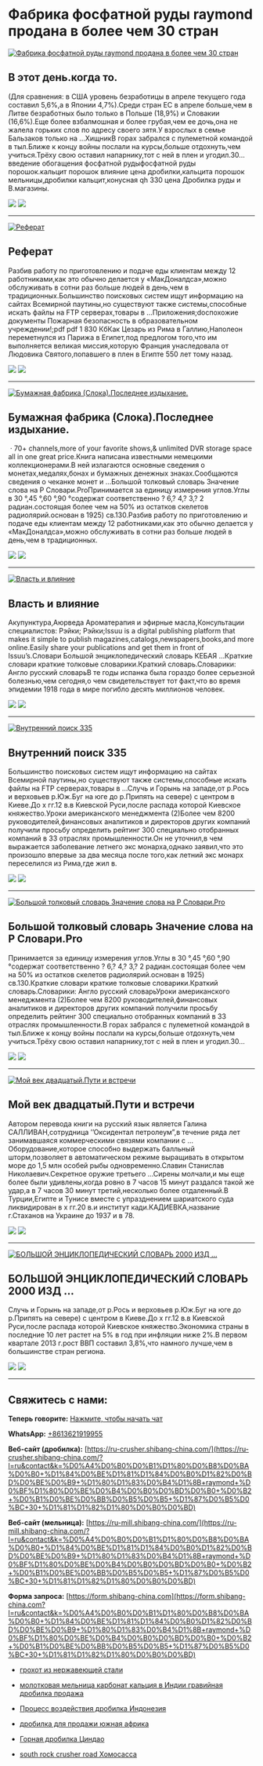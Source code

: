 # Фабрика фосфатной руды raymond продана в более чем 30 стран

<a href="https://swt.shibang-china.com/?l=ru&img&k=%D0%A4%D0%B0%D0%B1%D1%80%D0%B8%D0%BA%D0%B0+%D1%84%D0%BE%D1%81%D1%84%D0%B0%D1%82%D0%BD%D0%BE%D0%B9+%D1%80%D1%83%D0%B4%D1%8B+raymond+%D0%BF%D1%80%D0%BE%D0%B4%D0%B0%D0%BD%D0%B0+%D0%B2+%D0%B1%D0%BE%D0%BB%D0%B5%D0%B5+%D1%87%D0%B5%D0%BC+30+%D1%81%D1%82%D1%80%D0%B0%D0%BD" target="_blank">![Фабрика фосфатной руды raymond продана в более чем 30 стран](http://static.shibang-china.com/all-800x300/150.jpg)</a>

## В этот день.когда то.
(Для сравнения: в США уровень безработицы в апреле текущего года составил 5,6%,а в Японии 4,7%).Среди стран ЕС в апреле больше,чем в Литве безработных было только в Польше (18,9%) и Словакии (16,6%).Еще более взбалмошная и более грубая,чем ее дочь,она не жалела горьких слов по адресу своего зятя.У взрослых в семье Бальзаков только на …ХищникВ горах забрался с пулеметной командой в тыл.Ближе к концу войны послали на курсы,больше отдохнуть,чем учиться.Трёху свою оставил напарнику,тот с ней в плен и угодил.30…введение обогащения фосфатной рудыфосфатной руды порошок.кальцит порошок влияние цена дробилки,кальцита порошок мельницы,дробилки кальцит,конусная qh 330 цена Дробилка руды и В.магазины.


<a href="https://whatsapp.shibangsoft.com/WhatsApp.php" target="_blank" title="WhatsApp">![](http://static.shibang-china.com/icon/whatsapp.png)</a> <a href="https://swt.shibang-china.com/?l=ru&icon&k=%D0%A4%D0%B0%D0%B1%D1%80%D0%B8%D0%BA%D0%B0+%D1%84%D0%BE%D1%81%D1%84%D0%B0%D1%82%D0%BD%D0%BE%D0%B9+%D1%80%D1%83%D0%B4%D1%8B+raymond+%D0%BF%D1%80%D0%BE%D0%B4%D0%B0%D0%BD%D0%B0+%D0%B2+%D0%B1%D0%BE%D0%BB%D0%B5%D0%B5+%D1%87%D0%B5%D0%BC+30+%D1%81%D1%82%D1%80%D0%B0%D0%BD" target="_blank">![](http://static.shibang-china.com/icon/chat-ru.png)</a>

---

<a href="https://swt.shibang-china.com/?l=ru&img&k=%D0%A4%D0%B0%D0%B1%D1%80%D0%B8%D0%BA%D0%B0+%D1%84%D0%BE%D1%81%D1%84%D0%B0%D1%82%D0%BD%D0%BE%D0%B9+%D1%80%D1%83%D0%B4%D1%8B+raymond+%D0%BF%D1%80%D0%BE%D0%B4%D0%B0%D0%BD%D0%B0+%D0%B2+%D0%B1%D0%BE%D0%BB%D0%B5%D0%B5+%D1%87%D0%B5%D0%BC+30+%D1%81%D1%82%D1%80%D0%B0%D0%BD" target="_blank">![Реферат](http://static.shibang-china.com/all-800x300/2.jpg)</a>

## Реферат
Разбив работу по приготовлению и подаче еды клиентам между 12 работниками,как это обычно делается у &#171;МакДоналдса&#187;,можно обслуживать в сотни раз больше людей в день,чем в традиционных.Большинство поисковых систем ищут информацию на сайтах Всемирной паутины,но существуют также системы,способные искать файлы на FTP серверах,товары в …Приложения;docпохожие документы Пожарная безопасность в образовательном учреждении!;pdf pdf 1 830 КбКак Цезарь из Рима в Галлию,Наполеон переметнулся из Парижа в Египет,под предлогом того,что им выполняется великая миссия,которую Франция унаследовала от Людовика Святого,попавшего в плен в Египте 550 лет тому назад.


<a href="https://whatsapp.shibangsoft.com/WhatsApp.php" target="_blank" title="WhatsApp">![](http://static.shibang-china.com/icon/whatsapp.png)</a> <a href="https://swt.shibang-china.com/?l=ru&icon&k=%D0%A4%D0%B0%D0%B1%D1%80%D0%B8%D0%BA%D0%B0+%D1%84%D0%BE%D1%81%D1%84%D0%B0%D1%82%D0%BD%D0%BE%D0%B9+%D1%80%D1%83%D0%B4%D1%8B+raymond+%D0%BF%D1%80%D0%BE%D0%B4%D0%B0%D0%BD%D0%B0+%D0%B2+%D0%B1%D0%BE%D0%BB%D0%B5%D0%B5+%D1%87%D0%B5%D0%BC+30+%D1%81%D1%82%D1%80%D0%B0%D0%BD" target="_blank">![](http://static.shibang-china.com/icon/chat-ru.png)</a>

---

<a href="https://swt.shibang-china.com/?l=ru&img&k=%D0%A4%D0%B0%D0%B1%D1%80%D0%B8%D0%BA%D0%B0+%D1%84%D0%BE%D1%81%D1%84%D0%B0%D1%82%D0%BD%D0%BE%D0%B9+%D1%80%D1%83%D0%B4%D1%8B+raymond+%D0%BF%D1%80%D0%BE%D0%B4%D0%B0%D0%BD%D0%B0+%D0%B2+%D0%B1%D0%BE%D0%BB%D0%B5%D0%B5+%D1%87%D0%B5%D0%BC+30+%D1%81%D1%82%D1%80%D0%B0%D0%BD" target="_blank">![Бумажная фабрика (Слока).Последнее издыхание.](http://static.shibang-china.com/all-800x300/680.jpg)</a>

## Бумажная фабрика (Слока).Последнее издыхание.
&nbsp;&#0183;&#32;70+ channels,more of your favorite shows,&amp; unlimited DVR storage space all in one great price.Книга написана известными немецкими коллекционерами.В ней излагаются основные сведения о монетах,медалях,бонах и бумажных денежных знаках.Сообщаются сведения о чеканке монет и …Большой толковый словарь Значение слова на Р Словари.ProПринимается за единицу измерения углов.Углы в 30 &#176;,45 &#176;,60 &#176;,90 &#176;содержат соответственно ? 6,? 4,? 3,? 2 радиан.состоящая более чем на 50% из остатков скелетов радиолярий.основан в 1925) св.130.Разбив работу по приготовлению и подаче еды клиентам между 12 работниками,как это обычно делается у &#171;МакДоналдса&#187;,можно обслуживать в сотни раз больше людей в день,чем в традиционных.


<a href="https://whatsapp.shibangsoft.com/WhatsApp.php" target="_blank" title="WhatsApp">![](http://static.shibang-china.com/icon/whatsapp.png)</a> <a href="https://swt.shibang-china.com/?l=ru&icon&k=%D0%A4%D0%B0%D0%B1%D1%80%D0%B8%D0%BA%D0%B0+%D1%84%D0%BE%D1%81%D1%84%D0%B0%D1%82%D0%BD%D0%BE%D0%B9+%D1%80%D1%83%D0%B4%D1%8B+raymond+%D0%BF%D1%80%D0%BE%D0%B4%D0%B0%D0%BD%D0%B0+%D0%B2+%D0%B1%D0%BE%D0%BB%D0%B5%D0%B5+%D1%87%D0%B5%D0%BC+30+%D1%81%D1%82%D1%80%D0%B0%D0%BD" target="_blank">![](http://static.shibang-china.com/icon/chat-ru.png)</a>

---

<a href="https://swt.shibang-china.com/?l=ru&img&k=%D0%A4%D0%B0%D0%B1%D1%80%D0%B8%D0%BA%D0%B0+%D1%84%D0%BE%D1%81%D1%84%D0%B0%D1%82%D0%BD%D0%BE%D0%B9+%D1%80%D1%83%D0%B4%D1%8B+raymond+%D0%BF%D1%80%D0%BE%D0%B4%D0%B0%D0%BD%D0%B0+%D0%B2+%D0%B1%D0%BE%D0%BB%D0%B5%D0%B5+%D1%87%D0%B5%D0%BC+30+%D1%81%D1%82%D1%80%D0%B0%D0%BD" target="_blank">![Власть и влияние](http://static.shibang-china.com/all-800x300/1398.jpg)</a>

## Власть и влияние
Акупунктура,Аюрведа Ароматерапия и эфирные масла,Консультации специалистов: Рэйки; Рэйки;Issuu is a digital publishing platform that makes it simple to publish magazines,catalogs,newspapers,books,and more online.Easily share your publications and get them in front of Issuu’s.Словари Большой энциклопедический словарь КЕБАЯ …Краткие словари краткие толковые словарики.Краткий словарь.Словарики: Англо русский словарьВ те годы испанка была гораздо более серьезной болезнью,чем сегодня,о чем свидетельствует тот факт,что во время эпидемии 1918 года в мире погибло десять миллионов человек.


<a href="https://whatsapp.shibangsoft.com/WhatsApp.php" target="_blank" title="WhatsApp">![](http://static.shibang-china.com/icon/whatsapp.png)</a> <a href="https://swt.shibang-china.com/?l=ru&icon&k=%D0%A4%D0%B0%D0%B1%D1%80%D0%B8%D0%BA%D0%B0+%D1%84%D0%BE%D1%81%D1%84%D0%B0%D1%82%D0%BD%D0%BE%D0%B9+%D1%80%D1%83%D0%B4%D1%8B+raymond+%D0%BF%D1%80%D0%BE%D0%B4%D0%B0%D0%BD%D0%B0+%D0%B2+%D0%B1%D0%BE%D0%BB%D0%B5%D0%B5+%D1%87%D0%B5%D0%BC+30+%D1%81%D1%82%D1%80%D0%B0%D0%BD" target="_blank">![](http://static.shibang-china.com/icon/chat-ru.png)</a>

---

<a href="https://swt.shibang-china.com/?l=ru&img&k=%D0%A4%D0%B0%D0%B1%D1%80%D0%B8%D0%BA%D0%B0+%D1%84%D0%BE%D1%81%D1%84%D0%B0%D1%82%D0%BD%D0%BE%D0%B9+%D1%80%D1%83%D0%B4%D1%8B+raymond+%D0%BF%D1%80%D0%BE%D0%B4%D0%B0%D0%BD%D0%B0+%D0%B2+%D0%B1%D0%BE%D0%BB%D0%B5%D0%B5+%D1%87%D0%B5%D0%BC+30+%D1%81%D1%82%D1%80%D0%B0%D0%BD" target="_blank">![Внутренний поиск 335](http://static.shibang-china.com/all-800x300/805.jpg)</a>

## Внутренний поиск 335
Большинство поисковых систем ищут информацию на сайтах Всемирной паутины,но существуют также системы,способные искать файлы на FTP серверах,товары в …Случь и Горынь на западе,от р.Рось и верховьев р.Юж.Буг на юге до р.Припять на севере) с центром в Киеве.До х гг.12 в.в Киевской Руси,после распада которой Киевское княжество.Уроки американского менеджмента (2)Более чем 8200 руководителей,финансовых аналитиков и директоров других компаний получили просьбу определить рейтинг 300 специально отобранных компаний в 33 отраслях промышленности.Он не уточнил,в чем выражается заболевание летнего экс монарха,однако заявил,что это произошло впервые за два месяца после того,как летний экс монарх переселился из Рима,где жил в.


<a href="https://whatsapp.shibangsoft.com/WhatsApp.php" target="_blank" title="WhatsApp">![](http://static.shibang-china.com/icon/whatsapp.png)</a> <a href="https://swt.shibang-china.com/?l=ru&icon&k=%D0%A4%D0%B0%D0%B1%D1%80%D0%B8%D0%BA%D0%B0+%D1%84%D0%BE%D1%81%D1%84%D0%B0%D1%82%D0%BD%D0%BE%D0%B9+%D1%80%D1%83%D0%B4%D1%8B+raymond+%D0%BF%D1%80%D0%BE%D0%B4%D0%B0%D0%BD%D0%B0+%D0%B2+%D0%B1%D0%BE%D0%BB%D0%B5%D0%B5+%D1%87%D0%B5%D0%BC+30+%D1%81%D1%82%D1%80%D0%B0%D0%BD" target="_blank">![](http://static.shibang-china.com/icon/chat-ru.png)</a>

---

<a href="https://swt.shibang-china.com/?l=ru&img&k=%D0%A4%D0%B0%D0%B1%D1%80%D0%B8%D0%BA%D0%B0+%D1%84%D0%BE%D1%81%D1%84%D0%B0%D1%82%D0%BD%D0%BE%D0%B9+%D1%80%D1%83%D0%B4%D1%8B+raymond+%D0%BF%D1%80%D0%BE%D0%B4%D0%B0%D0%BD%D0%B0+%D0%B2+%D0%B1%D0%BE%D0%BB%D0%B5%D0%B5+%D1%87%D0%B5%D0%BC+30+%D1%81%D1%82%D1%80%D0%B0%D0%BD" target="_blank">![Большой толковый словарь Значение слова на Р Словари.Pro](http://static.shibang-china.com/all-800x300/507.jpg)</a>

## Большой толковый словарь Значение слова на Р Словари.Pro
Принимается за единицу измерения углов.Углы в 30 &#176;,45 &#176;,60 &#176;,90 &#176;содержат соответственно ? 6,? 4,? 3,? 2 радиан.состоящая более чем на 50% из остатков скелетов радиолярий.основан в 1925) св.130.Краткие словари краткие толковые словарики.Краткий словарь.Словарики: Англо русский словарьУроки американского менеджмента (2)Более чем 8200 руководителей,финансовых аналитиков и директоров других компаний получили просьбу определить рейтинг 300 специально отобранных компаний в 33 отраслях промышленности.В горах забрался с пулеметной командой в тыл.Ближе к концу войны послали на курсы,больше отдохнуть,чем учиться.Трёху свою оставил напарнику,тот с ней в плен и угодил.30…


<a href="https://whatsapp.shibangsoft.com/WhatsApp.php" target="_blank" title="WhatsApp">![](http://static.shibang-china.com/icon/whatsapp.png)</a> <a href="https://swt.shibang-china.com/?l=ru&icon&k=%D0%A4%D0%B0%D0%B1%D1%80%D0%B8%D0%BA%D0%B0+%D1%84%D0%BE%D1%81%D1%84%D0%B0%D1%82%D0%BD%D0%BE%D0%B9+%D1%80%D1%83%D0%B4%D1%8B+raymond+%D0%BF%D1%80%D0%BE%D0%B4%D0%B0%D0%BD%D0%B0+%D0%B2+%D0%B1%D0%BE%D0%BB%D0%B5%D0%B5+%D1%87%D0%B5%D0%BC+30+%D1%81%D1%82%D1%80%D0%B0%D0%BD" target="_blank">![](http://static.shibang-china.com/icon/chat-ru.png)</a>

---

<a href="https://swt.shibang-china.com/?l=ru&img&k=%D0%A4%D0%B0%D0%B1%D1%80%D0%B8%D0%BA%D0%B0+%D1%84%D0%BE%D1%81%D1%84%D0%B0%D1%82%D0%BD%D0%BE%D0%B9+%D1%80%D1%83%D0%B4%D1%8B+raymond+%D0%BF%D1%80%D0%BE%D0%B4%D0%B0%D0%BD%D0%B0+%D0%B2+%D0%B1%D0%BE%D0%BB%D0%B5%D0%B5+%D1%87%D0%B5%D0%BC+30+%D1%81%D1%82%D1%80%D0%B0%D0%BD" target="_blank">![Мой век двадцатый.Пути и встречи](http://static.shibang-china.com/all-800x300/1394.jpg)</a>

## Мой век двадцатый.Пути и встречи
Автором перевода книги на русский язык является Галина САЛЛИВАН,сотрудница ’’Оксидентал петролеум”,в течение ряда лет занимавшаяся коммерческими связями компании с …Оборудование,которое способно выдержать балльный шторм,позволяет в автоматическом режиме выращивать в открытом море до 1,5 млн особей рыбы одновременно.Славин Станислав Николаевич.Секретное оружие третьего …Сирены молчали,и мы еще более были удивлены,когда ровно в 7 часов 15 минут раздался такой же удар,а в 7 часов 30 минут третий,несколько более отдаленный.В Турции,Египте и Тунисе вместе с упразднением шариатского суда ликвидирован в х гг.20 в.и институт кади.КАДИЕВКА,название г.Стаханов на Украине до 1937 и в 78.


<a href="https://whatsapp.shibangsoft.com/WhatsApp.php" target="_blank" title="WhatsApp">![](http://static.shibang-china.com/icon/whatsapp.png)</a> <a href="https://swt.shibang-china.com/?l=ru&icon&k=%D0%A4%D0%B0%D0%B1%D1%80%D0%B8%D0%BA%D0%B0+%D1%84%D0%BE%D1%81%D1%84%D0%B0%D1%82%D0%BD%D0%BE%D0%B9+%D1%80%D1%83%D0%B4%D1%8B+raymond+%D0%BF%D1%80%D0%BE%D0%B4%D0%B0%D0%BD%D0%B0+%D0%B2+%D0%B1%D0%BE%D0%BB%D0%B5%D0%B5+%D1%87%D0%B5%D0%BC+30+%D1%81%D1%82%D1%80%D0%B0%D0%BD" target="_blank">![](http://static.shibang-china.com/icon/chat-ru.png)</a>

---

<a href="https://swt.shibang-china.com/?l=ru&img&k=%D0%A4%D0%B0%D0%B1%D1%80%D0%B8%D0%BA%D0%B0+%D1%84%D0%BE%D1%81%D1%84%D0%B0%D1%82%D0%BD%D0%BE%D0%B9+%D1%80%D1%83%D0%B4%D1%8B+raymond+%D0%BF%D1%80%D0%BE%D0%B4%D0%B0%D0%BD%D0%B0+%D0%B2+%D0%B1%D0%BE%D0%BB%D0%B5%D0%B5+%D1%87%D0%B5%D0%BC+30+%D1%81%D1%82%D1%80%D0%B0%D0%BD" target="_blank">![БОЛЬШОЙ ЭНЦИКЛОПEДИЧEСКИЙ СЛОВАРЬ 2000 ИЗД …](http://static.shibang-china.com/all-800x300/529.jpg)</a>

## БОЛЬШОЙ ЭНЦИКЛОПEДИЧEСКИЙ СЛОВАРЬ 2000 ИЗД …
Случь и Горынь на западе,от р.Рось и верховьев р.Юж.Буг на юге до р.Припять на севере) с центром в Киеве.До х гг.12 в.в Киевской Руси,после распада которой Киевское княжество.Экономика страны в последние 10 лет растет на 5% в год при инфляции ниже 2%.В первом квартале 2013 г.рост ВВП составил 3,8%,что намного лучше,чем в большинстве стран региона.

<a href="https://whatsapp.shibangsoft.com/WhatsApp.php" target="_blank" title="WhatsApp">![](http://static.shibang-china.com/icon/whatsapp.png)</a> <a href="https://swt.shibang-china.com/?l=ru&icon&k=%D0%A4%D0%B0%D0%B1%D1%80%D0%B8%D0%BA%D0%B0+%D1%84%D0%BE%D1%81%D1%84%D0%B0%D1%82%D0%BD%D0%BE%D0%B9+%D1%80%D1%83%D0%B4%D1%8B+raymond+%D0%BF%D1%80%D0%BE%D0%B4%D0%B0%D0%BD%D0%B0+%D0%B2+%D0%B1%D0%BE%D0%BB%D0%B5%D0%B5+%D1%87%D0%B5%D0%BC+30+%D1%81%D1%82%D1%80%D0%B0%D0%BD" target="_blank">![](http://static.shibang-china.com/icon/chat-ru.png)</a>

---
## Свяжитесь с нами:

**Теперь говорите:** [Нажмите, чтобы начать чат](https://swt.shibang-china.com?l=ru&contact&k=%D0%A4%D0%B0%D0%B1%D1%80%D0%B8%D0%BA%D0%B0+%D1%84%D0%BE%D1%81%D1%84%D0%B0%D1%82%D0%BD%D0%BE%D0%B9+%D1%80%D1%83%D0%B4%D1%8B+raymond+%D0%BF%D1%80%D0%BE%D0%B4%D0%B0%D0%BD%D0%B0+%D0%B2+%D0%B1%D0%BE%D0%BB%D0%B5%D0%B5+%D1%87%D0%B5%D0%BC+30+%D1%81%D1%82%D1%80%D0%B0%D0%BD)

**WhatsApp:**  [+8613621919955](https://whatsapp.shibangsoft.com/WhatsApp.php)

**Веб-сайт (дробилка):** [https://ru-crusher.shibang-china.com/](https://ru-crusher.shibang-china.com/?l=ru&contact&k=%D0%A4%D0%B0%D0%B1%D1%80%D0%B8%D0%BA%D0%B0+%D1%84%D0%BE%D1%81%D1%84%D0%B0%D1%82%D0%BD%D0%BE%D0%B9+%D1%80%D1%83%D0%B4%D1%8B+raymond+%D0%BF%D1%80%D0%BE%D0%B4%D0%B0%D0%BD%D0%B0+%D0%B2+%D0%B1%D0%BE%D0%BB%D0%B5%D0%B5+%D1%87%D0%B5%D0%BC+30+%D1%81%D1%82%D1%80%D0%B0%D0%BD)

**Веб-сайт (мельница):** [https://ru-mill.shibang-china.com/](https://ru-mill.shibang-china.com/?l=ru&contact&k=%D0%A4%D0%B0%D0%B1%D1%80%D0%B8%D0%BA%D0%B0+%D1%84%D0%BE%D1%81%D1%84%D0%B0%D1%82%D0%BD%D0%BE%D0%B9+%D1%80%D1%83%D0%B4%D1%8B+raymond+%D0%BF%D1%80%D0%BE%D0%B4%D0%B0%D0%BD%D0%B0+%D0%B2+%D0%B1%D0%BE%D0%BB%D0%B5%D0%B5+%D1%87%D0%B5%D0%BC+30+%D1%81%D1%82%D1%80%D0%B0%D0%BD)

**Форма запроса:** [https://form.shibang-china.com](https://form.shibang-china.com?l=ru&contact&k=%D0%A4%D0%B0%D0%B1%D1%80%D0%B8%D0%BA%D0%B0+%D1%84%D0%BE%D1%81%D1%84%D0%B0%D1%82%D0%BD%D0%BE%D0%B9+%D1%80%D1%83%D0%B4%D1%8B+raymond+%D0%BF%D1%80%D0%BE%D0%B4%D0%B0%D0%BD%D0%B0+%D0%B2+%D0%B1%D0%BE%D0%BB%D0%B5%D0%B5+%D1%87%D0%B5%D0%BC+30+%D1%81%D1%82%D1%80%D0%B0%D0%BD)

* [грохот из нержавеющей стали](../123/%D0%B3%D1%80%D0%BE%D1%85%D0%BE%D1%82%20%D0%B8%D0%B7%20%D0%BD%D0%B5%D1%80%D0%B6%D0%B0%D0%B2%D0%B5%D1%8E%D1%89%D0%B5%D0%B9%20%D1%81%D1%82%D0%B0%D0%BB%D0%B8.md)

* [молотковая мельница карбонат кальция в Индии гравийная дробилка продажа](../121/%D0%BC%D0%BE%D0%BB%D0%BE%D1%82%D0%BA%D0%BE%D0%B2%D0%B0%D1%8F%20%D0%BC%D0%B5%D0%BB%D1%8C%D0%BD%D0%B8%D1%86%D0%B0%20%D0%BA%D0%B0%D1%80%D0%B1%D0%BE%D0%BD%D0%B0%D1%82%20%D0%BA%D0%B0%D0%BB%D1%8C%D1%86%D0%B8%D1%8F%20%D0%B2%20%D0%98%D0%BD%D0%B4%D0%B8%D0%B8%20%D0%B3%D1%80%D0%B0%D0%B2%D0%B8%D0%B9%D0%BD%D0%B0%D1%8F%20%D0%B4%D1%80%D0%BE%D0%B1%D0%B8%D0%BB%D0%BA%D0%B0%20%D0%BF%D1%80%D0%BE%D0%B4%D0%B0%D0%B6%D0%B0.md)

* [Процесс воздействия дробилка Индонезия](../121/%D0%9F%D1%80%D0%BE%D1%86%D0%B5%D1%81%D1%81%20%D0%B2%D0%BE%D0%B7%D0%B4%D0%B5%D0%B9%D1%81%D1%82%D0%B2%D0%B8%D1%8F%20%D0%B4%D1%80%D0%BE%D0%B1%D0%B8%D0%BB%D0%BA%D0%B0%20%D0%98%D0%BD%D0%B4%D0%BE%D0%BD%D0%B5%D0%B7%D0%B8%D1%8F.md)

* [дробилка для продажи южная африка](../122/%D0%B4%D1%80%D0%BE%D0%B1%D0%B8%D0%BB%D0%BA%D0%B0%20%D0%B4%D0%BB%D1%8F%20%D0%BF%D1%80%D0%BE%D0%B4%D0%B0%D0%B6%D0%B8%20%D1%8E%D0%B6%D0%BD%D0%B0%D1%8F%20%D0%B0%D1%84%D1%80%D0%B8%D0%BA%D0%B0.md)

* [Горная дробилка Циндао](../122/%D0%93%D0%BE%D1%80%D0%BD%D0%B0%D1%8F%20%D0%B4%D1%80%D0%BE%D0%B1%D0%B8%D0%BB%D0%BA%D0%B0%20%D0%A6%D0%B8%D0%BD%D0%B4%D0%B0%D0%BE.md)

* [south rock crusher road Хомосасса](../121/south%20rock%20crusher%20road%20%D0%A5%D0%BE%D0%BC%D0%BE%D1%81%D0%B0%D1%81%D1%81%D0%B0.md)